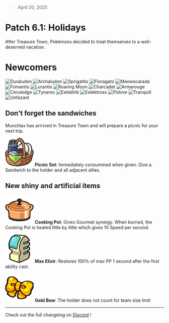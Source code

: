 > April 20, 2025

# Patch 6.1: Holidays

After Treasure Town, Pokémons decided to treat themselves to a well-deserved vacation.

# Newcomers

![Duraludon](https://raw.githubusercontent.com/PMDCollab/SpriteCollab/master/portrait/0884/Normal.png)
![Archaludon](https://raw.githubusercontent.com/PMDCollab/SpriteCollab/master/portrait/1018/Normal.png)
![Sprigatito](https://raw.githubusercontent.com/PMDCollab/SpriteCollab/master/portrait/0906/Normal.png)
![Floragato](https://raw.githubusercontent.com/PMDCollab/SpriteCollab/master/portrait/0907/Normal.png)
![Meowscarada](https://raw.githubusercontent.com/PMDCollab/SpriteCollab/master/portrait/0908/Normal.png)
![Fomantis](https://raw.githubusercontent.com/PMDCollab/SpriteCollab/master/portrait/0753/Normal.png)
![Lurantis](https://raw.githubusercontent.com/PMDCollab/SpriteCollab/master/portrait/0754/Normal.png)
![Roaring Moon](https://raw.githubusercontent.com/PMDCollab/SpriteCollab/master/portrait/1005/Normal.png)
![Charcadet](https://raw.githubusercontent.com/PMDCollab/SpriteCollab/master/portrait/0935/Normal.png)
![Armarouge](https://raw.githubusercontent.com/PMDCollab/SpriteCollab/master/portrait/0936/Normal.png)
![Ceruledge](https://raw.githubusercontent.com/PMDCollab/SpriteCollab/master/portrait/0937/Normal.png)
![Tynamo](https://raw.githubusercontent.com/PMDCollab/SpriteCollab/master/portrait/0602/Normal.png)
![Eelektrik](https://raw.githubusercontent.com/PMDCollab/SpriteCollab/master/portrait/0603/Normal.png)
![Eelektross](https://raw.githubusercontent.com/PMDCollab/SpriteCollab/master/portrait/0604/Normal.png)
![Pidove](https://raw.githubusercontent.com/PMDCollab/SpriteCollab/master/portrait/0519/Normal.png)
![Tranquill](https://raw.githubusercontent.com/PMDCollab/SpriteCollab/master/portrait/0520/Normal.png)
![Unfezant](https://raw.githubusercontent.com/PMDCollab/SpriteCollab/master/portrait/0521/Normal.png)

## Don't forget the sandwiches

Munchlax has arrrived in Treasure Town and will prepare a picnic for your next trip.

![Picnic Set](https://raw.githubusercontent.com/keldaanCommunity/pokemonAutoChess/refs/heads/master/app/public/src/assets/item%7Btps%7D/PICNIC_SET.png)
**Picnic Set**: Immediately consummed when given. Give a Sandwich to the holder and all adjacent allies.

## New shiny and artificial items

![Cooking Pot](https://raw.githubusercontent.com/keldaanCommunity/pokemonAutoChess/refs/heads/master/app/public/src/assets/item%7Btps%7D/COOKING_POT.png)
**Cooking Pot**: Gives Gourmet synergy. When burned, the Cooking Pot is heated little by little which gives 10 Speed per second.

![Max Elixir](https://raw.githubusercontent.com/keldaanCommunity/pokemonAutoChess/refs/heads/master/app/public/src/assets/item%7Btps%7D/MAX_ELIXIR.png)
**Max Elixir**: Restores 100% of max PP 1 second after the first ability cast.

![Gold Bow](https://raw.githubusercontent.com/keldaanCommunity/pokemonAutoChess/refs/heads/master/app/public/src/assets/item%7Btps%7D/GOLD_BOW.png)
**Gold Bow**: The holder does not count for team size limit

---

Check out the full changelog on [Discord](https://discord.com/channels/737230355039387749/737230355039387752) !